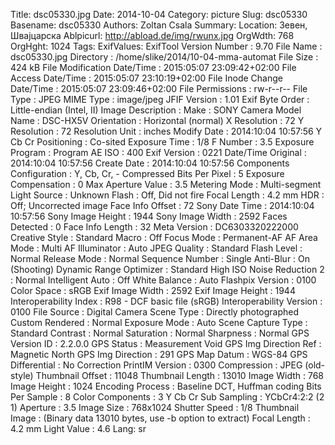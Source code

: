 Title: dsc05330.jpg
Date: 2014-10-04
Category: picture
Slug: dsc05330
Basename: dsc05330
Authors: Zoltan Csala
Summary:
Location: Зевен, Швајцарска
Ablpicurl: http://abload.de/img/rwunx.jpg
OrgWdth: 768
OrgHght: 1024
Tags:
ExifValues: ExifTool Version Number : 9.70
            File Name : dsc05330.jpg
            Directory : /home/slike/2014/10-04-mma-automat
            File Size : 424 kB
            File Modification Date/Time : 2015:05:07 23:09:42+02:00
            File Access Date/Time : 2015:05:07 23:10:19+02:00
            File Inode Change Date/Time : 2015:05:07 23:09:46+02:00
            File Permissions : rw-r--r--
            File Type : JPEG
            MIME Type : image/jpeg
            JFIF Version : 1.01
            Exif Byte Order : Little-endian (Intel, II)
            Image Description :
            Make : SONY
            Camera Model Name : DSC-HX5V
            Orientation : Horizontal (normal)
            X Resolution : 72
            Y Resolution : 72
            Resolution Unit : inches
            Modify Date : 2014:10:04 10:57:56
            Y Cb Cr Positioning : Co-sited
            Exposure Time : 1/8
            F Number : 3.5
            Exposure Program : Program AE
            ISO : 400
            Exif Version : 0221
            Date/Time Original : 2014:10:04 10:57:56
            Create Date : 2014:10:04 10:57:56
            Components Configuration : Y, Cb, Cr, -
            Compressed Bits Per Pixel : 5
            Exposure Compensation : 0
            Max Aperture Value : 3.5
            Metering Mode : Multi-segment
            Light Source : Unknown
            Flash : Off, Did not fire
            Focal Length : 4.2 mm
            HDR : Off; Uncorrected image
            Face Info Offset : 72
            Sony Date Time : 2014:10:04 10:57:56
            Sony Image Height : 1944
            Sony Image Width : 2592
            Faces Detected : 0
            Face Info Length : 32
            Meta Version : DC6303320222000
            Creative Style : Standard
            Macro : Off
            Focus Mode : Permanent-AF
            AF Area Mode : Multi
            AF Illuminator : Auto
            JPEG Quality : Standard
            Flash Level : Normal
            Release Mode : Normal
            Sequence Number : Single
            Anti-Blur : On (Shooting)
            Dynamic Range Optimizer : Standard
            High ISO Noise Reduction 2 : Normal
            Intelligent Auto : Off
            White Balance : Auto
            Flashpix Version : 0100
            Color Space : sRGB
            Exif Image Width : 2592
            Exif Image Height : 1944
            Interoperability Index : R98 - DCF basic file (sRGB)
            Interoperability Version : 0100
            File Source : Digital Camera
            Scene Type : Directly photographed
            Custom Rendered : Normal
            Exposure Mode : Auto
            Scene Capture Type : Standard
            Contrast : Normal
            Saturation : Normal
            Sharpness : Normal
            GPS Version ID : 2.2.0.0
            GPS Status : Measurement Void
            GPS Img Direction Ref : Magnetic North
            GPS Img Direction : 291
            GPS Map Datum : WGS-84
            GPS Differential : No Correction
            PrintIM Version : 0300
            Compression : JPEG (old-style)
            Thumbnail Offset : 11048
            Thumbnail Length : 13010
            Image Width : 768
            Image Height : 1024
            Encoding Process : Baseline DCT, Huffman coding
            Bits Per Sample : 8
            Color Components : 3
            Y Cb Cr Sub Sampling : YCbCr4:2:2 (2 1)
            Aperture : 3.5
            Image Size : 768x1024
            Shutter Speed : 1/8
            Thumbnail Image : (Binary data 13010 bytes, use -b option to extract)
            Focal Length : 4.2 mm
            Light Value : 4.6
Lang: sr


